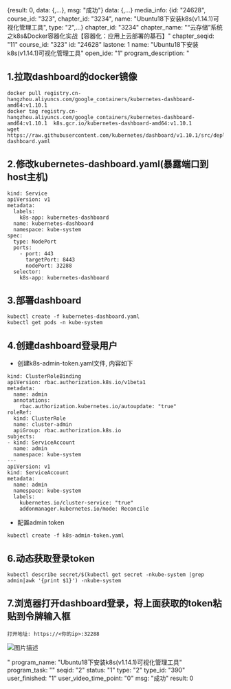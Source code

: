 {result: 0, data: {,…}, msg: "成功"}
data: {,…}
media_info: {id: "24628", course_id: "323", chapter_id: "3234", name: "Ubuntu18下安装k8s(v1.14.1)可视化管理工具", type: "2",…}
chapter_id: "3234"
chapter_name: "“云存储”系统之k8s&Docker容器化实战【容器化：应用上云部署的基石】"
chapter_seqid: "11"
course_id: "323"
id: "24628"
lastone: 1
name: "Ubuntu18下安装k8s(v1.14.1)可视化管理工具"
open_ide: "1"
program_description: "<div class="cl-preview-section"><h2 id="拉取dashboard的docker镜像">1.拉取dashboard的docker镜像</h2>
</div><div class="cl-preview-section"><pre class=" language-bash"><code class="prism  language-bash">docker pull registry.cn-hangzhou.aliyuncs.com/google_containers/kubernetes-dashboard-amd64:v1.10.1
docker tag registry.cn-hangzhou.aliyuncs.com/google_containers/kubernetes-dashboard-amd64:v1.10.1  k8s.gcr.io/kubernetes-dashboard-amd64:v1.10.1
<span class="token function">wget</span> https://raw.githubusercontent.com/kubernetes/dashboard/v1.10.1/src/deploy/recommended/kubernetes-
dashboard.yaml
</code></pre>
</div><div class="cl-preview-section"><h2 id="修改kubernetes-dashboard.yaml暴露端口到host主机">2.修改kubernetes-dashboard.yaml(暴露端口到host主机)</h2>
</div><div class="cl-preview-section"><pre class=" language-yaml"><code class="prism  language-yaml"><span class="token key atrule">kind</span><span class="token punctuation">:</span> Service
<span class="token key atrule">apiVersion</span><span class="token punctuation">:</span> v1
<span class="token key atrule">metadata</span><span class="token punctuation">:</span>
  <span class="token key atrule">labels</span><span class="token punctuation">:</span>
    <span class="token key atrule">k8s-app</span><span class="token punctuation">:</span> kubernetes<span class="token punctuation">-</span>dashboard
  <span class="token key atrule">name</span><span class="token punctuation">:</span> kubernetes<span class="token punctuation">-</span>dashboard
  <span class="token key atrule">namespace</span><span class="token punctuation">:</span> kube<span class="token punctuation">-</span>system
<span class="token key atrule">spec</span><span class="token punctuation">:</span>
  <span class="token key atrule">type</span><span class="token punctuation">:</span> NodePort
  <span class="token key atrule">ports</span><span class="token punctuation">:</span>
    <span class="token punctuation">-</span> <span class="token key atrule">port</span><span class="token punctuation">:</span> <span class="token number">443</span>
      <span class="token key atrule">targetPort</span><span class="token punctuation">:</span> <span class="token number">8443</span>
      <span class="token key atrule">nodePort</span><span class="token punctuation">:</span> <span class="token number">32288</span>
  <span class="token key atrule">selector</span><span class="token punctuation">:</span>
    <span class="token key atrule">k8s-app</span><span class="token punctuation">:</span> kubernetes<span class="token punctuation">-</span>dashboard
</code></pre>
</div><div class="cl-preview-section"><h2 id="部署dashboard">3.部署dashboard</h2>
</div><div class="cl-preview-section"><pre class=" language-bash"><code class="prism  language-bash">kubectl create -f kubernetes-dashboard.yaml
kubectl get pods -n kube-system
</code></pre>
</div><div class="cl-preview-section"><h2 id="创建dashboard登录用户">4.创建dashboard登录用户</h2>
</div><div class="cl-preview-section"><ul>
<li>创建k8s-admin-token.yaml文件, 内容如下</li>
</ul>
</div><div class="cl-preview-section"><pre class=" language-yaml"><code class="prism  language-yaml"><span class="token key atrule">kind</span><span class="token punctuation">:</span> ClusterRoleBinding
<span class="token key atrule">apiVersion</span><span class="token punctuation">:</span> rbac.authorization.k8s.io/v1beta1
<span class="token key atrule">metadata</span><span class="token punctuation">:</span>
  <span class="token key atrule">name</span><span class="token punctuation">:</span> admin
  <span class="token key atrule">annotations</span><span class="token punctuation">:</span>
    <span class="token key atrule">rbac.authorization.kubernetes.io/autoupdate</span><span class="token punctuation">:</span> <span class="token string">"true"</span>
<span class="token key atrule">roleRef</span><span class="token punctuation">:</span>
  <span class="token key atrule">kind</span><span class="token punctuation">:</span> ClusterRole
  <span class="token key atrule">name</span><span class="token punctuation">:</span> cluster<span class="token punctuation">-</span>admin
  <span class="token key atrule">apiGroup</span><span class="token punctuation">:</span> rbac.authorization.k8s.io
<span class="token key atrule">subjects</span><span class="token punctuation">:</span>
<span class="token punctuation">-</span> <span class="token key atrule">kind</span><span class="token punctuation">:</span> ServiceAccount
  <span class="token key atrule">name</span><span class="token punctuation">:</span> admin
  <span class="token key atrule">namespace</span><span class="token punctuation">:</span> kube<span class="token punctuation">-</span>system
<span class="token punctuation">---</span>
<span class="token key atrule">apiVersion</span><span class="token punctuation">:</span> v1
<span class="token key atrule">kind</span><span class="token punctuation">:</span> ServiceAccount
<span class="token key atrule">metadata</span><span class="token punctuation">:</span>
  <span class="token key atrule">name</span><span class="token punctuation">:</span> admin
  <span class="token key atrule">namespace</span><span class="token punctuation">:</span> kube<span class="token punctuation">-</span>system
  <span class="token key atrule">labels</span><span class="token punctuation">:</span>
    <span class="token key atrule">kubernetes.io/cluster-service</span><span class="token punctuation">:</span> <span class="token string">"true"</span>
    <span class="token key atrule">addonmanager.kubernetes.io/mode</span><span class="token punctuation">:</span> Reconcile
</code></pre>
</div><div class="cl-preview-section"><ul>
<li>配置admin token</li>
</ul>
</div><div class="cl-preview-section"><pre class=" language-bash"><code class="prism  language-bash">kubectl create -f k8s-admin-token.yaml
</code></pre>
</div><div class="cl-preview-section"><h2 id="动态获取登录token">6.动态获取登录token</h2>
</div><div class="cl-preview-section"><pre class=" language-bash"><code class="prism  language-bash">kubectl describe secret/<span class="token punctuation">$(</span>kubectl get secret -nkube-system <span class="token operator">|</span><span class="token function">grep</span> admin<span class="token operator">|</span><span class="token function">awk</span> <span class="token string">'{print <span class="token variable">$1</span>}'</span><span class="token punctuation">)</span> -nkube-system
</code></pre>
</div><div class="cl-preview-section"><h2 id="浏览器打开dashboard登录，将上面获取的token粘贴到令牌输入框">7.浏览器打开dashboard登录，将上面获取的token粘贴到令牌输入框</h2>
</div><div class="cl-preview-section"><pre><code>打开地址: https://&lt;你的ip&gt;:32288
</code></pre>
</div><div class="cl-preview-section"><p><img src="http://szimg.mukewang.com/5cc30cab00014b1d18040966.png" alt="图片描述"></p>
</div>"
program_name: "Ubuntu18下安装k8s(v1.14.1)可视化管理工具"
program_task: ""
seqid: "2"
status: "1"
type: "2"
type_id: "390"
user_finished: "1"
user_video_time_point: "0"
msg: "成功"
result: 0
